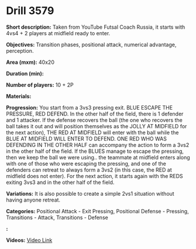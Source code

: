 # Drill 3579

**Short description:**
Taken from YouTube Futsal Coach Russia, it starts with 4vs4 + 2 players at midfield ready to enter.

**Objectives:**
Transition phases, positional attack, numerical advantage, perception.

**Area (mxm):**
40x20

**Duration (min):**


**Number of players:**
10 + 2P

**Materials:**


**Progression:**
You start from a 3vs3 pressing exit. BLUE ESCAPE THE PRESSURE, RED DEFEND. In the other half of the field, there is 1 defender and 1 attacker. If the defense recovers the ball (the one who recovers the ball takes it out and will position themselves as the JOLLY AT MIDFIELD for the next action), THE RED AT MIDFIELD will enter with the ball while the BLUE AT MIDFIELD WILL ENTER TO DEFEND. ONE RED WHO WAS DEFENDING IN THE OTHER HALF can accompany the action to form a 3vs2 in the other half of the field. If the BLUES manage to escape the pressing, then we keep the ball we were using.. the teammate at midfield enters along with one of those who were escaping the pressing, and one of the defenders can retreat to always form a 3vs2 (in this case, the RED at midfield does not enter). For the next action, it starts again with the REDS exiting 3vs3 and in the other half of the field.

**Variations:**
It is also possible to create a simple 2vs1 situation without having anyone retreat.

**Categories:**
Positional Attack - Exit Pressing, Positional Defense - Pressing, Transitions - Attack, Transitions - Defense

**:**


**Videos:**
[Video Link](https://www.youtube.com/embed/ZpY7HcNZ0yY)


